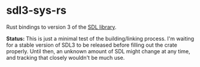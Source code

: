 # sdl3-sys-rs

Rust bindings to version 3 of the [SDL library](https://github.com/libsdl-org/SDL).

**Status:** This is just a minimal test of the building/linking process.
I'm waiting for a stable version of SDL3 to be released before filling out the crate properly.
Until then, an unknown amount of SDL might change at any time, and tracking that closely wouldn't be much use.
